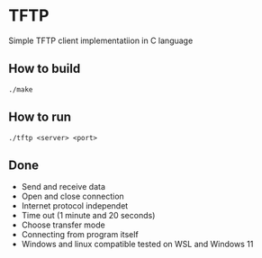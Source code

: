 # TFTP
Simple TFTP client implementatiion in C language 
## How to build

```
./make
```
## How to run
```
./tftp <server> <port>
```

## Done
* Send and receive data
* Open and close connection
* Internet protocol independet
* Time out (1 minute and 20 seconds)
* Choose transfer mode
* Connecting from program itself
* Windows and linux compatible tested on WSL and Windows 11
